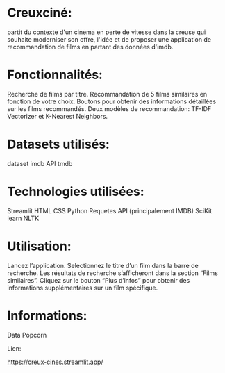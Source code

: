 # Creuxciné:
partit du contexte d'un cinema en perte de vitesse dans la creuse qui souhaite moderniser son offre, l'idée et de proposer une application de recommandation de films en partant des données d'imdb.

# Fonctionnalités:

Recherche de films par titre.
Recommandation de 5 films similaires en fonction de votre choix.
Boutons pour obtenir des informations détaillées sur les films recommandés.
Deux modèles de recommandation: TF-IDF Vectorizer et K-Nearest Neighbors.

# Datasets utilisés:

dataset imdb
API tmdb

# Technologies utilisées:

Streamlit
HTML
CSS
Python
Requetes API (principalement IMDB)
SciKit learn
NLTK

# Utilisation:

Lancez l’application.
Selectionnez le titre d’un film dans la barre de recherche.
Les résultats de recherche s’afficheront dans la section “Films similaires”.
Cliquez sur le bouton “Plus d’infos” pour obtenir des informations supplémentaires sur un film spécifique.

# Informations:

Data Popcorn 

Lien:

https://creux-cines.streamlit.app/

